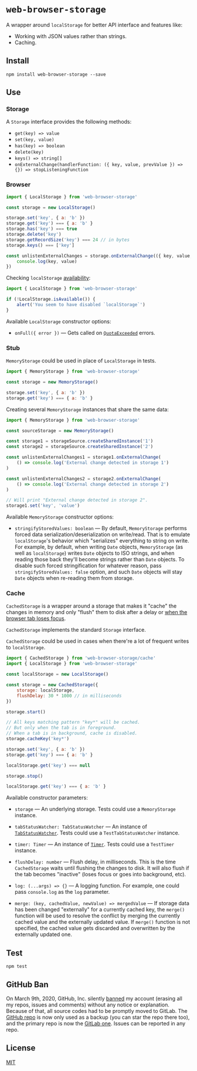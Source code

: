 # `web-browser-storage`

A wrapper around `localStorage` for better API interface and features like:

* Working with JSON values rather than strings.
* Caching.

## Install

```
npm install web-browser-storage --save
```

## Use

### Storage

A `Storage` interface provides the following methods:

* `get(key) => value`
* `set(key, value)`
* `has(key) => boolean`
* `delete(key)`
* `keys() => string[]`
* `onExternalChange(handlerFunction: ({ key, value, prevValue }) => {}) => stopListeningFunction`

### Browser

```js
import { LocalStorage } from 'web-browser-storage'

const storage = new LocalStorage()

storage.set('key', { a: 'b' })
storage.get('key') === { a: 'b' }
storage.has('key') === true
storage.delete('key')
storage.getRecordSize('key') === 24 // in bytes
storage.keys() === ['key']

const unlistenExternalChanges = storage.onExternalChange(({ key, value, prevValue }) => {
	console.log(key, value)
})
```

Checking `localStorage` [availability](http://crocodillon.com/blog/always-catch-localstorage-security-and-quota-exceeded-errors):

```js
import { LocalStorage } from 'web-browser-storage'

if (!LocalStorage.isAvailable()) {
	alert('You seem to have disabled `localStorage`')
}
```

Available `LocalStorage` constructor options:

* `onFull({ error })` — Gets called on [`QuotaExceeded`](http://crocodillon.com/blog/always-catch-localstorage-security-and-quota-exceeded-errors) errors.

### Stub

`MemoryStorage` could be used in place of `LocalStorage` in tests.

```js
import { MemoryStorage } from 'web-browser-storage'

const storage = new MemoryStorage()

storage.set('key', { a: 'b' })
storage.get('key') === { a: 'b' }
```

Creating several `MemoryStorage` instances that share the same data:

```js
import { MemoryStorage } from 'web-browser-storage'

const sourceStorage = new MemoryStorage()

const storage1 = storageSource.createSharedInstance('1')
const storage2 = storageSource.createSharedInstance('2')

const unlistenExternalChanges1 = storage1.onExternalChange(
	() => console.log('External change detected in storage 1')
)

const unlistenExternalChanges2 = storage2.onExternalChange(
	() => console.log('External change detected in storage 2')
)

// Will print "External change detected in storage 2".
storage1.set('key', 'value')
```

Available `MemoryStorage` constructor options:

* `stringifyStoredValues: boolean` — By default, `MemoryStorage` performs forced data serialization/deserialization on write/read. That is to emulate `localStorage`'s behavior which "serializes" everything to string on write. For example, by default, when writing `Date` objects, `MemoryStorage` (as well as `localStorage`) writes `Date` objects to ISO strings, and when reading those back they'll become strings rather than `Date` objects. To disable such forced stringification for whatever reason, pass `stringifyStoredValues: false` option, and such `Date` objects will stay `Date` objects when re-reading them from storage.

### Cache

`CachedStorage` is a wrapper around a storage that makes it "cache" the changes in memory and only "flush" them to disk after a delay or [when the browser tab loses focus](https://golb.hplar.ch/2019/07/page-visibility-api.html).

`CachedStorage` implements the standard `Storage` interface.

`CachedStorage` could be used in cases when there're a lot of frequent writes to `localStorage`.

```js
import { CachedStorage } from 'web-browser-storage/cache'
import { LocalStorage } from 'web-browser-storage'

const localStorage = new LocalStorage()

const storage = new CachedStorage({
	storage: localStorage,
	flushDelay: 30 * 1000 // in milliseconds
})

storage.start()

// All keys matching pattern "key*" will be cached.
// But only when the tab is in foreground.
// When a tab is in background, cache is disabled.
storage.cacheKey('key*')

storage.set('key', { a: 'b' })
storage.get('key') === { a: 'b' }

localStorage.get('key') === null

storage.stop()

localStorage.get('key') === { a: 'b' }
```

Available constructor parameters:

* `storage` — An underlying storage. Tests could use a `MemoryStorage` instance.

* `tabStatusWatcher: TabStatusWatcher` — An instance of [`TabStatusWatcher`](https://npmjs.com/package/web-browser-tab). Tests could use a `TestTabStatusWatcher` instance.

* `timer: Timer` — An instance of [`Timer`](https://npmjs.com/package/web-browser-timer). Tests could use a `TestTimer` instance.

* `flushDelay: number` — Flush delay, in milliseconds. This is the time `CachedStorage` waits until flushing the changes to disk. It will also flush if the tab becomes "inactive" (loses focus or goes into background, etc).

* `log: (...args) => {}` — A logging function. For example, one could pass `console.log` as the `log` parameter.

* `merge: (key, cachedValue, newValue) => mergedValue` — If storage data has been changed "externally" for a currently cached key, the `merge()` function will be used to resolve the conflict by merging the currently cached value and the externally updated value. If `merge()` function is not specified, the cached value gets discarded and overwritten by the externally updated one.

## Test

```
npm test
```

## GitHub Ban

On March 9th, 2020, GitHub, Inc. silently [banned](https://medium.com/@catamphetamine/how-github-blocked-me-and-all-my-libraries-c32c61f061d3) my account (erasing all my repos, issues and comments) without any notice or explanation. Because of that, all source codes had to be promptly moved to GitLab. The [GitHub repo](https://github.com/catamphetamine/web-browser-storage) is now only used as a backup (you can star the repo there too), and the primary repo is now the [GitLab one](https://gitlab.com/catamphetamine/web-browser-storage). Issues can be reported in any repo.

## License

[MIT](LICENSE)